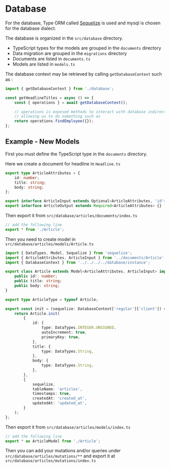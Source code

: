 # Database

For the database, Type ORM called [Sequelize][sequelize] is used and mysql is chosen for the database dialect.

The database is organized in the `src/database` directory.

-   TypeScript types for the models are grouped in the `documents` directory
-   Data migration are grouped in the `migrations` directory
-   Documents are listed in `documents.ts`
-   Models are listed in `models.ts`

[sequelize]: https://sequelize.org/

The database context may be retrieved by calling `getDatabaseContext` such as :

```typescript
import { getDatabaseContext } from './database';

const getHeadlineTitles = async () => {
    const { operations } = await getDatabaseContext();

    // operations is exposed methods to interact with database indirectly
    // allowing us to do something such as
    return operations.findEmployee({});
};
```

## Example - New Models

First you must define the TypeScript type in the `documents` directory.

Here we create a document for headline in `Headline.ts`

```typescript
export type ArticleAttributes = {
    id: number;
    title: string;
    body: string;
};

export interface ArticleInput extends Optional<ArticleAttributes, 'id'> {}
export interface ArticleOutput extends Required<ArticleAttributes> {}
```

Then export it from `src/database/articles/documents/index.ts`

```typescript
// add the following line
export * from './Article';
```

Then you need to create model in `src/database/articles/models/Article.ts`

```typescript
import { DataTypes, Model, Sequelize } from 'sequelize';
import { ArticleAttributes, ArticleInput } from '../documents/Article';
import { DatabaseContext } from '../../../../database/instance';

export class Article extends Model<ArticleAttributes, ArticleInput> implements ArticleAttributes {
    public id!: number;
    public title: string;
    public body: string;
}

export type ArticleType = typeof Article;

export const init = (sequelize: DatabaseContext['regular']['client']) => {
    return Article.init(
        {
            id: {
                type: DataTypes.INTEGER.UNSIGNED,
                autoIncrement: true,
                primaryKey: true,
            },
            title: {
                type: DataTypes.String,
            },
            body: {
                type: DataTypes.String,
            },
        },
        {
            sequelize,
            tableName: 'articles',
            timestamps: true,
            createdAt: 'created_at',
            updatedAt: 'updated_at',
        }
    );
};
```

Then export it from `src/database/articles/models/index.ts`

```typescript
// add the following line
export * as ArticleModel from './Article';
```

Then you can add your mutations and/or queries under `src/database/articles/mutations/**` and export it at `src/database/articles/mutations/index.ts`
